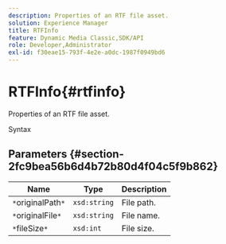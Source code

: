 ```yaml
---
description: Properties of an RTF file asset.
solution: Experience Manager
title: RTFInfo
feature: Dynamic Media Classic,SDK/API
role: Developer,Administrator
exl-id: f30eae15-793f-4e2e-a0dc-1987f0949bd6
---
```

# RTFInfo{#rtfinfo}

Properties of an RTF file asset.

 Syntax 

## Parameters {#section-2fc9bea56b6d4b72b80d4f04c5f9b862}

|  Name  | Type  | Description  |
|---|---|---|
|  `*`originalPath`*`  | `xsd:string`  | File path.  |
|  `*`originalFile`*`  | `xsd:string`  | File name.  |
|  `*`fileSize`*`  | `xsd:int`  | File size.  |
